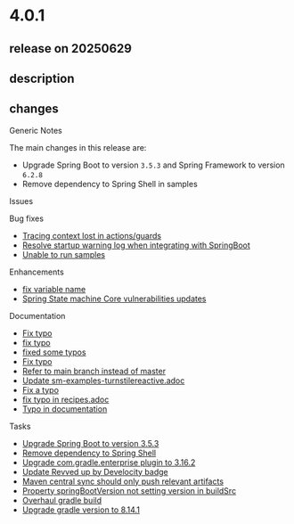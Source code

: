 # 4.0.1

## release on 20250629
## description
## changes
Generic Notes

The main changes in this release are:

* Upgrade Spring Boot to version <code>3.5.3</code> and Spring Framework to version <code>6.2.8</code>
* Remove dependency to Spring Shell in samples

Issues

Bug fixes

* <a href="https://github.com/spring-projects/spring-statemachine/issues/1162" data-hovercard-type="issue" data-hovercard-url="/spring-projects/spring-statemachine/issues/1162/hovercard">Tracing context lost in actions/guards</a>
* <a href="https://github.com/spring-projects/spring-statemachine/issues/1156" data-hovercard-type="issue" data-hovercard-url="/spring-projects/spring-statemachine/issues/1156/hovercard">Resolve startup warning log when integrating with SpringBoot</a>
* <a href="https://github.com/spring-projects/spring-statemachine/issues/1176" data-hovercard-type="issue" data-hovercard-url="/spring-projects/spring-statemachine/issues/1176/hovercard">Unable to run samples</a>

Enhancements

* <a href="https://github.com/spring-projects/spring-statemachine/pull/1121" data-hovercard-type="pull_request" data-hovercard-url="/spring-projects/spring-statemachine/pull/1121/hovercard">fix variable name</a>
* <a href="https://github.com/spring-projects/spring-statemachine/issues/1044" data-hovercard-type="issue" data-hovercard-url="/spring-projects/spring-statemachine/issues/1044/hovercard">Spring State machine Core vulnerabilities updates</a>

Documentation

* <a href="https://github.com/spring-projects/spring-statemachine/pull/1129" data-hovercard-type="pull_request" data-hovercard-url="/spring-projects/spring-statemachine/pull/1129/hovercard">Fix typo</a>
* <a href="https://github.com/spring-projects/spring-statemachine/pull/1135" data-hovercard-type="pull_request" data-hovercard-url="/spring-projects/spring-statemachine/pull/1135/hovercard">fix typo</a>
* <a href="https://github.com/spring-projects/spring-statemachine/pull/1001" data-hovercard-type="pull_request" data-hovercard-url="/spring-projects/spring-statemachine/pull/1001/hovercard">fixed some typos</a>
* <a href="https://github.com/spring-projects/spring-statemachine/pull/1085" data-hovercard-type="pull_request" data-hovercard-url="/spring-projects/spring-statemachine/pull/1085/hovercard">Fix typo</a>
* <a href="https://github.com/spring-projects/spring-statemachine/pull/1130" data-hovercard-type="pull_request" data-hovercard-url="/spring-projects/spring-statemachine/pull/1130/hovercard">Refer to main branch instead of master</a>
* <a href="https://github.com/spring-projects/spring-statemachine/pull/1000" data-hovercard-type="pull_request" data-hovercard-url="/spring-projects/spring-statemachine/pull/1000/hovercard">Update sm-examples-turnstilereactive.adoc</a>
* <a href="https://github.com/spring-projects/spring-statemachine/pull/1004" data-hovercard-type="pull_request" data-hovercard-url="/spring-projects/spring-statemachine/pull/1004/hovercard">Fix a typo</a>
* <a href="https://github.com/spring-projects/spring-statemachine/pull/1170" data-hovercard-type="pull_request" data-hovercard-url="/spring-projects/spring-statemachine/pull/1170/hovercard">fix typo in recipes.adoc</a>
* <a href="https://github.com/spring-projects/spring-statemachine/issues/1133" data-hovercard-type="issue" data-hovercard-url="/spring-projects/spring-statemachine/issues/1133/hovercard">Typo in documentation</a>

Tasks

* <a href="https://github.com/spring-projects/spring-statemachine/issues/1189" data-hovercard-type="issue" data-hovercard-url="/spring-projects/spring-statemachine/issues/1189/hovercard">Upgrade Spring Boot to version 3.5.3</a>
* <a href="https://github.com/spring-projects/spring-statemachine/issues/1184" data-hovercard-type="issue" data-hovercard-url="/spring-projects/spring-statemachine/issues/1184/hovercard">Remove dependency to Spring Shell</a>
* <a href="https://github.com/spring-projects/spring-statemachine/pull/1140" data-hovercard-type="pull_request" data-hovercard-url="/spring-projects/spring-statemachine/pull/1140/hovercard">Upgrade com.gradle.enterprise plugin to 3.16.2</a>
* <a href="https://github.com/spring-projects/spring-statemachine/pull/1136" data-hovercard-type="pull_request" data-hovercard-url="/spring-projects/spring-statemachine/pull/1136/hovercard">Update Revved up by Develocity badge</a>
* <a href="https://github.com/spring-projects/spring-statemachine/issues/1149" data-hovercard-type="issue" data-hovercard-url="/spring-projects/spring-statemachine/issues/1149/hovercard">Maven central sync should only push relevant artifacts</a>
* <a href="https://github.com/spring-projects/spring-statemachine/issues/1148" data-hovercard-type="issue" data-hovercard-url="/spring-projects/spring-statemachine/issues/1148/hovercard">Property springBootVersion not setting version in buildSrc</a>
* <a href="https://github.com/spring-projects/spring-statemachine/issues/1143" data-hovercard-type="issue" data-hovercard-url="/spring-projects/spring-statemachine/issues/1143/hovercard">Overhaul gradle build</a>
* <a href="https://github.com/spring-projects/spring-statemachine/issues/1190" data-hovercard-type="issue" data-hovercard-url="/spring-projects/spring-statemachine/issues/1190/hovercard">Upgrade gradle version to 8.14.1</a>

